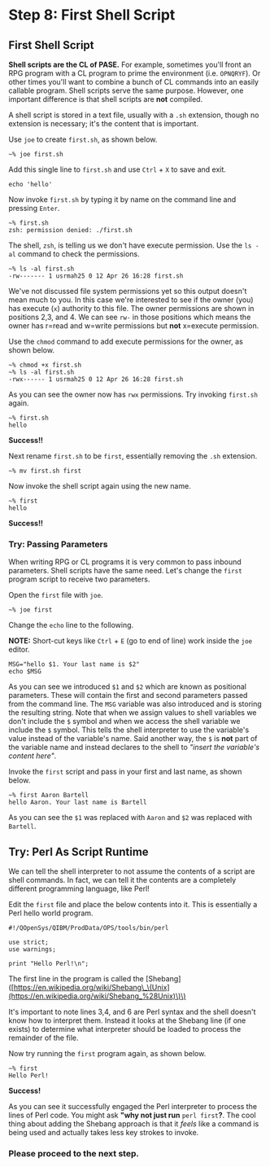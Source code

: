# Step 8: First Shell Script

## First Shell Script

**Shell scripts are the CL of PASE.** For example, sometimes you'll front an RPG program with a CL program to prime the environment \(i.e. `OPNQRYF`\). Or other times you'll want to combine a bunch of CL commands into an easily callable program. Shell scripts serve the same purpose. However, one important difference is that shell scripts are **not** compiled.

A shell script is stored in a text file, usually with a `.sh` extension, though no extension is necessary; it's the content that is important.

Use `joe` to create `first.sh`, as shown below.

```text
~% joe first.sh
```

Add this single line to `first.sh` and use `Ctrl` + `X` to save and exit.

```text
echo 'hello'
```

Now invoke `first.sh` by typing it by name on the command line and pressing `Enter`.

```text
~% first.sh 
zsh: permission denied: ./first.sh
```

The shell, `zsh`, is telling us we don't have execute permission. Use the `ls -al` command to check the permissions.

```text
~% ls -al first.sh 
-rw------- 1 usrmah25 0 12 Apr 26 16:28 first.sh
```

We've not discussed file system permissions yet so this output doesn't mean much to you. In this case we're interested to see if the owner \(you\) has execute \(`x`\) authority to this file. The owner permissions are shown in positions 2,3, and 4. We can see `rw-` in those positions which means the owner has r=read and w=write permissions but **not** x=execute permission.

Use the `chmod` command to add execute permissions for the owner, as shown below.

```text
~% chmod +x first.sh
~% ls -al first.sh 
-rwx------ 1 usrmah25 0 12 Apr 26 16:28 first.sh
```

As you can see the owner now has `rwx` permissions. Try invoking `first.sh` again.

```text
~% first.sh 
hello
```

**Success!!**

Next rename `first.sh` to be `first`, essentially removing the `.sh` extension.

```text
~% mv first.sh first
```

Now invoke the shell script again using the new name.

```text
~% first 
hello
```

**Success!!**

### Try: Passing Parameters

When writing RPG or CL programs it is very common to pass inbound parameters. Shell scripts have the same need. Let's change the `first` program script to receive two parameters.

Open the `first` file with `joe`.

```text
~% joe first
```

Change the `echo` line to the following.

**NOTE:** Short-cut keys like `Ctrl` + `E` \(go to end of line\) work inside the `joe` editor.

```text
MSG="hello $1. Your last name is $2" 
echo $MSG
```

As you can see we introduced `$1` and `$2` which are known as positional parameters. These will contain the first and second parameters passed from the command line. The `MSG` variable was also introduced and is storing the resulting string. Note that when we assign values to shell variables we don't include the `$` symbol and when we access the shell variable we include the `$` symbol. This tells the shell interpreter to use the variable's value instead of the variable's name. Said another way, the `$` is **not** part of the variable name and instead declares to the shell to _"insert the variable's content here"_.

Invoke the `first` script and pass in your first and last name, as shown below.

```text
~% first Aaron Bartell 
hello Aaron. Your last name is Bartell
```

As you can see the `$1` was replaced with `Aaron` and `$2` was replaced with `Bartell`.

## Try: Perl As Script Runtime

We can tell the shell interpreter to not assume the contents of a script are shell commands. In fact, we can tell it the contents are a completely different programming language, like Perl!

Edit the `first` file and place the below contents into it. This is essentially a Perl hello world program.

```text
#!/QOpenSys/QIBM/ProdData/OPS/tools/bin/perl

use strict; 
use warnings;

print "Hello Perl!\n";
```

The first line in the program is called the \[Shebang\]\([https://en.wikipedia.org/wiki/Shebang\_\(Unix](https://en.wikipedia.org/wiki/Shebang_%28Unix)\)\)

It's important to note lines 3,4, and 6 are Perl syntax and the shell doesn't know how to interpret them. Instead it looks at the Shebang line \(if one exists\) to determine what interpreter should be loaded to process the remainder of the file.

Now try running the `first` program again, as shown below.

```text
~% first 
Hello Perl!
```

**Success!**

As you can see it successfully engaged the Perl interpreter to process the lines of Perl code. You might ask **"why not just run** `perl first`**?**. The cool thing about adding the Shebang approach is that it _feels_ like a command is being used and actually takes less key strokes to invoke.

### Please proceed to the next step.

